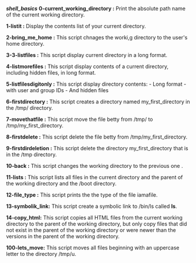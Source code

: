 ***shell_basics***
**0-current_working_directory :** Print the absolute path name of the current working directory.

**1-listit :** Display the contents list of your current directory.

**2-bring_me_home :** This script chnages the worki,g directory to the user's home directory.

**3-3-listfiles :** This script display current directory in a long format.

**4-listmorefiles :** This script display contents of a current directory, including hidden files, in long format.

**5-listfilesdigitonly :** This script display directory contents:
				- Long format
				- with user and group IDs
				- And hidden files

**6-firstdirectory :** This script creates a directory named my_first_directory in the /tmp/ directory.

**7-movethatfile :** This script move the file betty from /tmp/ to /tmp/my_first_directory.

**8-firstdelete :** This script delete the file betty from /tmp/my_first_directory.

**9-firstdirdeletion :** This script delete the directory my_first_directory that is in the /tmp directory.

**10-back :** This script changes the working directory to the previous one .

**11-lists :** This script lists all files in the current directory and the parent of the working directory and the /boot directory.


**12-file_type :** This script prints the the type of the file iamafile.

**13-symbolik_link:** This script create a symbolic link to /bin/ls called __ls__.

**14-copy_html:** This script copies all HTML files  from the current working directory to the parent of the working directory, but only copy files that did not exist in the parent of the working directory or were newer than the versions in the parent of the working directory.

**100-lets_move:** This script moves all files beginning with an uppercase letter to the directory /tmp/u.

